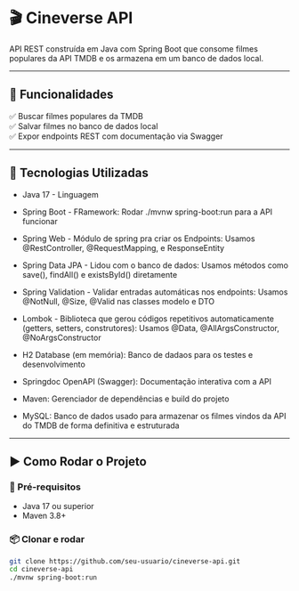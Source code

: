 # 🎬 Cineverse API

API REST construída em Java com Spring Boot que consome filmes populares da API TMDB e os armazena em um banco de dados local.

---

## 🚀 Funcionalidades

✅ Buscar filmes populares da TMDB  
✅ Salvar filmes no banco de dados local  
✅ Expor endpoints REST com documentação via Swagger  

---

## 🔧 Tecnologias Utilizadas

- Java 17 - Linguagem
  
- Spring Boot - FRamework: Rodar ./mvnw spring-boot:run para a API funcionar
  
- Spring Web - Módulo de spring pra criar os Endpoints:  Usamos @RestController, @RequestMapping, e ResponseEntity
  
- Spring Data JPA - Lidou com o banco de dados: Usamos métodos como save(), findAll() e existsById() diretamente
  
- Spring Validation - Validar entradas automáticas nos endpoints:  Usamos @NotNull, @Size, @Valid nas classes modelo e DTO
  
- Lombok - Biblioteca que gerou códigos repetitivos automaticamente (getters, setters, construtores):  Usamos @Data, @AllArgsConstructor, @NoArgsConstructor
  
- H2 Database (em memória):  Banco de dadaos para os testes e desenvolvimento

- Springdoc OpenAPI (Swagger):  Documentação interativa com a API
  
- Maven:  Gerenciador de dependências e build do projeto

- MySQL: Banco de dados usado para armazenar os filmes vindos da API do TMDB de forma definitiva e estruturada

---

## ▶️ Como Rodar o Projeto

### 📌 Pré-requisitos

- Java 17 ou superior
- Maven 3.8+

### 📦 Clonar e rodar

```bash
git clone https://github.com/seu-usuario/cineverse-api.git
cd cineverse-api
./mvnw spring-boot:run

